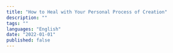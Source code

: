 ```yaml
---
title: "How to Heal with Your Personal Process of Creation"
description: ""
tags: ""
languages: "English"
date: "2022-01-01"
published: false
---
```

